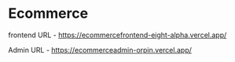 # Ecommerce
frontend URL - https://ecommercefrontend-eight-alpha.vercel.app/



Admin URL - https://ecommerceadmin-orpin.vercel.app/
